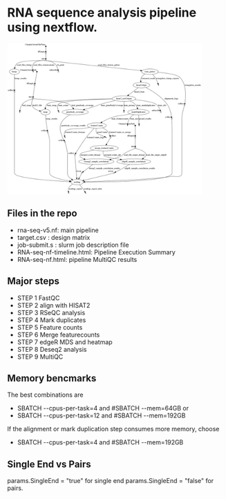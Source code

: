 
# RNA sequence analysis pipeline using nextflow. 
<img src="https://github.com/dmbala/Nf-RNA-Seq-OARC/blob/master/Fig/dag-flowchart.png" width="450px" height="350px" />

## Files in the repo
 * rna-seq-v5.nf: main pipeline
 * target.csv : design matrix
 * job-submit.s : slurm job description file
 * RNA-seq-nf-timeline.html: Pipeline Execution Summary
 * RNA-seq-nf.html: pipeline MultiQC results

## Major steps 
 * STEP 1 FastQC
 * STEP 2 align with HISAT2
 * STEP 3 RSeQC analysis
 * STEP 4 Mark duplicates
 * STEP 5 Feature counts
 * STEP 6 Merge featurecounts
 * STEP 7 edgeR MDS and heatmap
 * STEP 8 Deseq2 analysis 
 * STEP 9 MultiQC

## Memory bencmarks
The best combinations are
* SBATCH --cpus-per-task=4 and #SBATCH --mem=64GB
or
* SBATCH --cpus-per-task=12 and #SBATCH --mem=192GB

If the alignment or mark duplication step consumes more memory, choose
* SBATCH --cpus-per-task=4 and #SBATCH --mem=192GB


## Single End vs Pairs
params.SingleEnd = "true" for single end
params.SingleEnd = "false" for pairs. 

